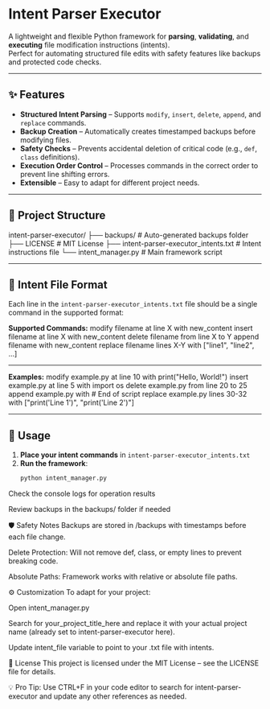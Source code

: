 # Intent Parser Executor

A lightweight and flexible Python framework for **parsing**, **validating**, and **executing** file modification instructions (intents).  
Perfect for automating structured file edits with safety features like backups and protected code checks.

---

## ✨ Features

- **Structured Intent Parsing** – Supports `modify`, `insert`, `delete`, `append`, and `replace` commands.
- **Backup Creation** – Automatically creates timestamped backups before modifying files.
- **Safety Checks** – Prevents accidental deletion of critical code (e.g., `def`, `class` definitions).
- **Execution Order Control** – Processes commands in the correct order to prevent line shifting errors.
- **Extensible** – Easy to adapt for different project needs.

---

## 📂 Project Structure

intent-parser-executor/
├── backups/ # Auto-generated backups folder
├── LICENSE # MIT License
├── intent-parser-executor_intents.txt # Intent instructions file
└── intent_manager.py # Main framework script



---

## 📜 Intent File Format

Each line in the `intent-parser-executor_intents.txt` file should be a single command in the supported format:

**Supported Commands:**
modify filename at line X with new_content
insert filename at line X with new_content
delete filename from line X to Y
append filename with new_content
replace filename lines X-Y with ["line1", "line2", ...]



---

**Examples:**
modify example.py at line 10 with print("Hello, World!")
insert example.py at line 5 with import os
delete example.py from line 20 to 25
append example.py with # End of script
replace example.py lines 30-32 with ["print('Line 1')", "print('Line 2')"]


---

## 🚀 Usage

1. **Place your intent commands** in `intent-parser-executor_intents.txt`
2. **Run the framework**:
   ```bash
   python intent_manager.py
Check the console logs for operation results

Review backups in the backups/ folder if needed

🛡️ Safety Notes
Backups are stored in /backups with timestamps before each file change.

Delete Protection: Will not remove def, class, or empty lines to prevent breaking code.

Absolute Paths: Framework works with relative or absolute file paths.

⚙️ Customization
To adapt for your project:

Open intent_manager.py

Search for your_project_title_here and replace it with your actual project name (already set to intent-parser-executor here).

Update intent_file variable to point to your .txt file with intents.

📄 License
This project is licensed under the MIT License – see the LICENSE file for details.

💡 Pro Tip: Use CTRL+F in your code editor to search for intent-parser-executor and update any other references as needed.

